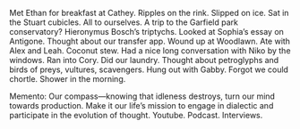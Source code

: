 Met Ethan for breakfast at Cathey. Ripples on the rink. Slipped on ice. Sat in the Stuart cubicles. All to ourselves. A trip to the Garfield park conservatory? Hieronymus Bosch’s triptychs. Looked at Sophia’s essay on Antigone. Thought about our transfer app. Wound up at Woodlawn. Ate with Alex and Leah. Coconut stew. Had a nice long conversation with Niko by the windows. Ran into Cory. Did our laundry. Thought about petroglyphs and birds of preys, vultures, scavengers. Hung out with Gabby. Forgot we could chortle. Shower in the morning. 

Memento: Our compass—knowing that idleness destroys, turn our mind towards production. Make it our life’s mission to engage in dialectic and participate in the evolution of thought. Youtube. Podcast. Interviews.